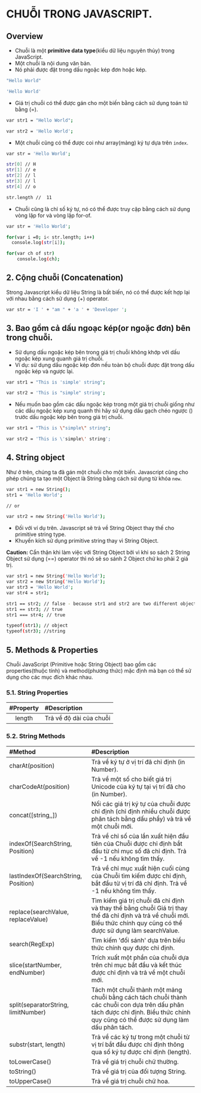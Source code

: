 # CHUỖI TRONG JAVASCRIPT.

## Overview
- Chuỗi là một **primitive data type**(kiểu dữ liệu nguyên thủy) trong JavaScript.
- Một chuỗi là nội dung văn bản.
- Nó phải được đặt trong dấu ngoặc kép đơn hoặc kép.

```bash
"Hello World"

'Hello World'
```

- Giá trị chuỗi có thể được gán cho một biến bằng cách sử dụng toán tử bằng (=).
```bash
var str1 = "Hello World";

var str2 = 'Hello World';
```

- Một chuỗi cũng có thể được coi như array(mảng) ký tự dựa trên `index`.
```bash
var str = 'Hello World';

str[0] // H
str[1] // e
str[2] // l
str[3] // l
str[4] // o

str.length //  11
```

- Chuỗi cũng là chỉ số ký tự, nó có thể được truy cập bằng cách sử dụng vòng lặp for và vòng lặp for-of.
```bash
var str = 'Hello World';

for(var i =0; i< str.length; i++)
  console.log(str[i]);

for(var ch of str)
    console.log(ch);
```

## 2. Cộng chuỗi (Concatenation)
Strong Javascript kiểu dữ liệu String là bất biến, nó có thể được kết hợp lại với nhau bằng cách sử dụng (+) operator.
```bash
var str = 'I ' + "am " + 'a ' + 'Developer ';
```

## 3. Bao gồm cả dấu ngoạc kép(or ngoặc đơn) bên trong chuỗi.
- Sử dụng dấu ngoặc kép bên trong giá trị chuỗi không khớp với dấu ngoặc kép xung quanh giá trị chuỗi.
- Ví dụ: sử dụng dấu ngoặc kép đơn nếu toàn bộ chuỗi được đặt trong dấu ngoặc kép và ngược lại.

```bash
var str1 = "This is 'simple' string";

var str2 = 'This is "simple" string';
```

- Nếu muốn bao gồm các dấu ngoặc kép trong một giá trị chuỗi giống như các dấu ngoặc kép xung quanh thì hãy sử dụng dấu gạch chéo ngược (\) trước dấu ngoặc kép bên trong giá trị chuỗi.

```bash
var str1 = "This is \"simple\" string";

var str2 = 'This is \'simple\' string';
```

## 4. String object
Như ở trên, chúng ta đã gán một chuỗi cho một biến. Javascript cũng cho phép chúng ta tạo một Object là String bằng cách sử dụng từ khóa `new`.

```bash
var str1 = new String();
str1 = 'Hello World';

// or

var str2 = new String('Hello World');
```
- Đối với ví dụ trên. Javascript sẽ trả về String Object thay thế cho primitive string type.
- Khuyến kích sử dụng primitive string thay vì String Object.

**Caution:**
Cẩn thận khi làm việc với String Object bởi vì khi so sách 2 String Object sử dụng (==) operator thì nó sẽ so sánh 2 Object chứ ko phải 2 giá trị.
```bash
var str1 = new String('Hello World');
var str2 = new String('Hello World');
var str3 = 'Hello World';
var str4 = str1;

str1 == str2; // false - because str1 and str2 are two different objects
str1 == str3; // true
str1 === str4; // true

typeof(str1); // object
typeof(str3); //string
```

## 5. Methods & Properties
Chuỗi JavaScript (Primitive hoặc String Object) bao gồm các properties(thuộc tính) và method(phương thức) mặc định mà bạn có thể sử dụng cho các mục đích khác nhau.

### 5.1. String Properties
| #Property | #Description                                             |
| :-------: | :------------------------------------------------------- |
| length    | Trả về độ dài của chuỗi                                  |

### 5.2. String Methods
| #Method                              | #Description                                             |
| :----------------------------------- | :------------------------------------------------------- |
| charAt(position)                     | Trả về ký tự ở vị trí đã chỉ định (in Number).|
| charCodeAt(position)                 | Trả về một số cho biết giá trị Unicode của ký tự tại vị trí đã cho (in Number).|
| concat([string,,])                   | Nối các giá trị ký tự của chuỗi được chỉ định (chỉ định nhiều chuỗi được phân tách bằng dấu phẩy) và trả về một chuỗi mới.|
| indexOf(SearchString, Position)      | Trả về chỉ số của lần xuất hiện đầu tiên của Chuỗi được chỉ định bắt đầu từ chỉ mục số đã chỉ định. Trả về -1 nếu không tìm thấy.|
| lastIndexOf(SearchString, Position)  | Trả về chỉ mục xuất hiện cuối cùng của Chuỗi tìm kiếm được chỉ định, bắt đầu từ vị trí đã chỉ định. Trả về -1 nếu không tìm thấy.|
| replace(searchValue, replaceValue)   | Tìm kiếm giá trị chuỗi đã chỉ định và thay thế bằng chuỗi Giá trị thay thế đã chỉ định và trả về chuỗi mới. Biểu thức chính quy cũng có thể được sử dụng làm searchValue.|
| search(RegExp)                       | Tìm kiếm 'đối sánh' dựa trên biểu thức chính quy được chỉ định.|
| slice(startNumber, endNumber)        | Trích xuất một phần của chuỗi dựa trên chỉ mục bắt đầu và kết thúc được chỉ định và trả về một chuỗi mới.|
| split(separatorString, limitNumber)  | Tách một chuỗi thành một mảng chuỗi bằng cách tách chuỗi thành các chuỗi con dựa trên dấu phân tách được chỉ định. Biểu thức chính quy cũng có thể được sử dụng làm dấu phân tách.|
| substr(start, length)                | Trả về các ký tự trong một chuỗi từ vị trí bắt đầu được chỉ định thông qua số ký tự được chỉ định (length).|
| toLowerCase()                        | Trả về giá trị chuỗi chữ thường.|
| toString()                           | Trả về giá trị của đối tượng String.|
| toUpperCase()                        | Trả về giá trị chuỗi chữ hoa.|
